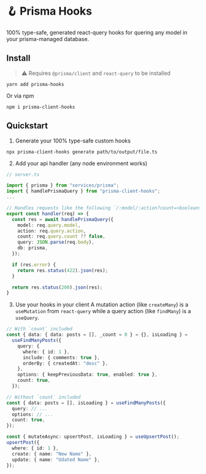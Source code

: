 # 🪝 Prisma Hooks

100% type-safe, generated react-query hooks for quering any model in your prisma-managed database.

## Install

> :warning: Requires `@prisma/client` and `react-query` to be installed

```
yarn add prisma-hooks
```

Or via npm

```
npm i prisma-client-hooks
```

## Quickstart

1. Generate your 100% type-safe custom hooks

```
npx prisma-client-hooks generate path/to/output/file.ts
```

2. Add your api handler (any node environment works)

```ts
// server.ts

import { prisma } from "services/prisma";
import { hamdlePrismaQuery } from "prisma-client-hooks";
...

// Handles requests like the following `/:model/:action?count=<boolean>`
export const handler(req) => {
  const res = await handlePrismaQuery({
    model: req.query.model,
    action: req.query.action,
    count: req.query.count ?? false,
    query: JSON.parse(req.body),
    db: prisma,
  });

  if (res.error) {
    return res.status(422).json(res);
  }

  return res.status(200).json(res);
}
```

3. Use your hooks in your client
   A mutation action (like `createMany`) is a `useMutation` from `react-query` while a query action (like `findMany`) is a `useQuery`.

```ts
// With `count` included
const { data: { data: posts = [], _count = 0 } = {}, isLoading } =
  useFindManyPosts({
    query: {
      where: { id: 1 },
      include: { comments: true },
      orderBy: { createdAt: "desc" },
    },
    options: { keepPreviousData: true, enabled: true },
    count: true,
  });
```

```ts
// Without `count` included
const { data: posts = [], isLoading } = useFindManyPosts({
  query: // ...
  options: // ...
  count: true,
});
```

```ts
const { mutateAsync: upsertPost, isLoading } = useUpsertPost();
upsertPost({
  where: { id: 1 },
  create: { name: "New Name" },
  update: { name: "Udated Name" },
});
```

